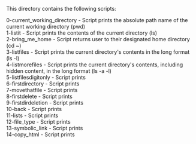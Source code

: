 This directory contains the following scripts:

0-current_working_directory - Script prints the absolute path name of the current working directory (pwd)  
1-listit - Script prints the contents of the current directory (ls)  
2-bring_me_home - Script returns user to their designated home directory (cd ~)  
3-listfiles - Script prints the current directory's contents in the long format (ls -l)  
4-listmorefiles - Script prints the current directory's contents, including hidden content, in the long format (ls -a -l)  
5-listfilesdigitonly - Script prints  
6-firstdirectory - Script prints  
7-movethatfile - Script prints  
8-firstdelete - Script prints  
9-firstdirdeletion - Script prints  
10-back - Script prints  
11-lists - Script prints  
12-file_type - Script prints  
13-symbolic_link - Script prints  
14-copy_html - Script prints  
